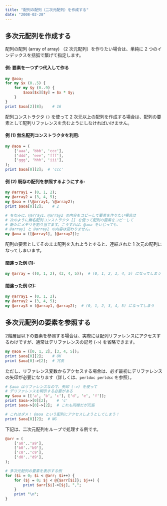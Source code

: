 ```yaml
---
title: "配列の配列（二次元配列）を作成する"
date: "2008-02-28"
---
```


多次元配列を作成する
----

配列の配列 (array of array) （2 次元配列）を作りたい場合は、単純に 2 つのインデックスを括弧で繋げて指定します。

#### 例: 要素を一つずつ代入して作る

~~~ perl
my @aoa;
for my $x (0..5) {
    for my $y (0..9) {
        $aoa[$x][$y] = $x * $y;
    }
}
print $aoa[2][8];    # 16
~~~

配列コンストラクタ `()` を使って 2 次元以上の配列を作成する場合は、配列の要素として配列リファレンスを含むようにしなければいけません。

#### 例 (1) 無名配列コンストラクタを利用:

~~~ perl
my @aoa = (
    ['aaa', 'bbb', 'ccc'],
    ['ddd', 'eee', 'fff'],
    ['ggg', 'hhh', 'iii'],
);
print $aoa[0][2];  # 'ccc'
~~~

#### 例 (2) 既存の配列を参照するようにする:

~~~ perl
my @array1 = (0, 1, 2);
my @array2 = (3, 4, 5);
my @aoa = (\@array1, \@array2);
print $aoa[0][2];    # 2

# ちなみに、@array1、@array2 の内容をコピーして要素を作りたい場合は
# 次のように無名配列コンストラクタ [] を使って配列の要素をコピーして
# 新たにメモリを割り当てます。こうすれば、@aoa をいじっても、
# @array1 と @array2 の内容は変わりません。
my @aoa = ([@array1], [@array2]);
~~~

配列の要素としてそのまま配列を入れようとすると、連結された 1 次元の配列になってしまいます。

#### 間違った例 (1):

~~~ perl
my @array = ((0, 1, 2), (3, 4, 5));  # (0, 1, 2, 3, 4, 5) になってしまう
~~~

#### 間違った例 (2):

~~~ perl
my @array1 = (0, 1, 2);
my @array2 = (3, 4, 5);
my @array3 = (@array1, @array2);  # (0, 1, 2, 3, 4, 5) になってしまう
~~~


多次元配列の要素を参照する
----

2階層目以下の要素を参照する場合は、実際には配列リファレンスにアクセスするわけですが、通常はデリファレンスの記号 (`->`) を省略できます。

~~~ perl
my @aoa = ([0, 1, 2], [3, 4, 5]);
print $aoa[0][2];    # OK
print $aoa[0]->[2];  # 冗長
~~~

ただし、リファレンス変数からアクセスする場合は、必ず最初にデリファレンスの矢印が必要になります（詳しくは、`perldoc perldsc` を参照）。

~~~ perl
# $aoa はリファレンスなので、矢印 (->) を使って
# デリファレンスを明示する必要がある
my $aoa = [['a', 'b', 'c'], ['d', 'e', 'f']];
print $aoa->[0][2];    # 'c'
print $aoa->[0]->[2];  # これも同様だが冗長

# これはダメ！ @aoa という配列にアクセスしようとしてしまう！
print $aoa[0][2];  # NG
~~~

下記は、二次元配列をループで処理する例です。

~~~ perl
@arr = (
    ['a0'..'a9'],
    ['b0'..'b9'],
    ['c0'..'c9'],
    ['d0'..'d9'],
);

# 多次元配列の要素を表示する例
for ($i = 0; $i < @arr; $i++) {
    for ($j = 0; $j < @{$arr[$i]}; $j++) {
        print $arr[$i]->[$j], ",";
    }
    print "\n";
}
~~~


